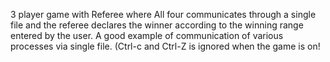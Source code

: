 3 player game with Referee where All four communicates through a single file and the referee declares the winner according to the winning range entered by the user. A good example of communication of various processes via single file. (Ctrl-c and Ctrl-Z is ignored when the game is on! 
